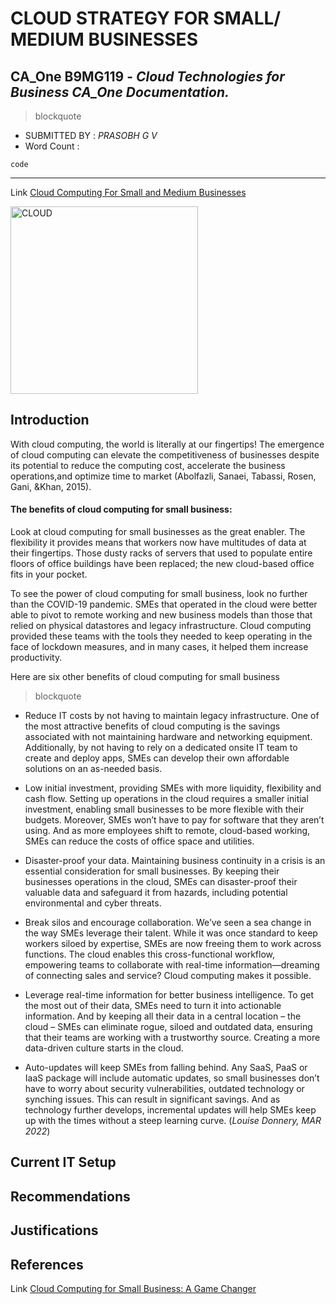 
# CLOUD STRATEGY FOR SMALL/ MEDIUM BUSINESSES

## **CA_One B9MG119** - *Cloud Technologies for Business CA_One Documentation.*


> blockquote
  
- SUBMITTED BY : *PRASOBH G V*
- Word Count   : 

`code`

-----------------------------------------------

Link [Cloud Computing For Small and Medium Businesses](https://ieeexplore.ieee.org/stamp/stamp.jsp?tp=&arnumber=6470904)

<img width="300" height="300" alt="CLOUD" src="https://www.eginnovations.com/blog/wp-content/uploads/2021/09/Cloud-Computing.jpg">

## Introduction
With cloud computing, the world is literally at our fingertips! The emergence of cloud computing can elevate the competitiveness
of businesses despite its potential to reduce the computing cost, accelerate the business operations,and optimize time to market
(Abolfazli, Sanaei, Tabassi, Rosen, Gani, &Khan, 2015).

#### The benefits of cloud computing for small business:
Look at cloud computing for small businesses as the great enabler. The flexibility it provides means that workers now have multitudes of data at their fingertips. Those dusty racks of servers that used to populate entire floors of office buildings have been replaced; the new cloud-based office fits in your pocket.

To see the power of cloud computing for small business, look no further than the COVID-19 pandemic. SMEs that operated in the cloud were better able to pivot to remote working and new business models than those that relied on physical datastores and legacy infrastructure. Cloud computing provided these teams with the tools they needed to keep operating in the face of lockdown measures, and in many cases, it helped them increase productivity.  

Here are six other benefits of cloud computing for small business
> blockquote

- Reduce IT costs by not having to maintain legacy infrastructure. One of the most attractive benefits of cloud computing is the savings associated with not maintaining hardware and networking equipment. Additionally, by not having to rely on a dedicated onsite IT team to create and deploy apps, SMEs can develop their own affordable solutions on an as-needed basis.

- Low initial investment, providing SMEs with more liquidity, flexibility and cash flow. Setting up operations in the cloud requires a smaller initial investment, enabling small businesses to be more flexible with their budgets. Moreover, SMEs won’t have to pay for software that they aren’t using. And as more employees shift to remote, cloud-based working, SMEs can reduce the costs of office space and utilities.

- Disaster-proof your data. Maintaining business continuity in a crisis is an essential consideration for small businesses. By keeping their businesses operations in the cloud, SMEs can disaster-proof their valuable data and safeguard it from hazards, including potential environmental and cyber threats.

- Break silos and encourage collaboration. We’ve seen a sea change in the way SMEs leverage their talent. While it was once standard to keep workers siloed by expertise, SMEs are now freeing them to work across functions. The cloud enables this cross-functional workflow, empowering teams to collaborate with real-time information—dreaming of connecting sales and service? Cloud computing makes it possible.

- Leverage real-time information for better business intelligence. To get the most out of their data, SMEs need to turn it into actionable information. And by keeping all their data in a central location – the cloud – SMEs can eliminate rogue, siloed and outdated data, ensuring that their teams are working with a trustworthy source. Creating a more data-driven culture starts in the cloud. 

- Auto-updates will keep SMEs from falling behind. Any SaaS, PaaS or IaaS package will include automatic updates, so small businesses don’t have to worry about security vulnerabilities, outdated technology or synching issues. This can result in significant savings. And as technology further develops, incremental updates will help SMEs keep up with the times without a steep learning curve. (*Louise Donnery, MAR 2022*)

## Current IT Setup


## Recommendations 

## Justifications

## References
Link [Cloud Computing for Small Business: A Game Changer](https://www.salesforce.com/eu/blog/2022/03/cloud-computing-for-small-business.html)
